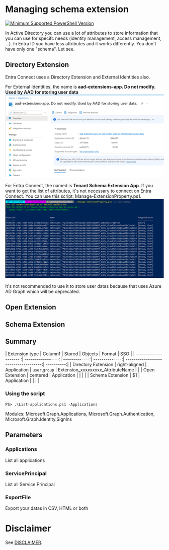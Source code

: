 # Managing schema extension
[![Minimum Supported PowerShell Version](https://img.shields.io/badge/PS-5.1-blue.svg)]()

In Active Directory you can use a lot of attributes to store information that you can use for specifc needs (identity management, access management, ...).
In Entra ID you have less attributes and it works differently. You don't have only one "schema".
Let see.


## Directory Extension
Entra Connect uses a Directory Extension and External Identities also. 

For External Identities, the name is <b>aad-extensions-app. Do not modify. Used by AAD for storing user data</b>
![image](./images/DirectoryExtension-ExternalIdentities.png)

For Entra Connect, the named is <b>Tenant Schema Extension App</b>.
If you want to get the list of attributes, it's not necessary to connect on Entra Connect. You can use this script: Manage-ExtensionProperty.ps1.
![image](./images/DirectoryExtension-GetAttributes.png)

It's not recommended to use it to store user datas because that uses Azure AD Graph which will be deprecated.

## Open Extension


## Schema Extension


## Summary 

| Extension type        | Column1           | Stored        | Objects        | Format                               | SSO        |
| -------------------- :| -----------------:| -------------:| --------------:| ------------------------------------:| ----------:|
| Directory Extension   | right-aligned     | Application   | `user`,`group` | Extension_xxxxxxxxx_AttributeName    |            |
| Open Extension        | centered          | Application   |                |         |         |
| Schema Extension      |    $1             | Application   |                |         |         |

### Using the script
```
PS> .\List-applications.ps1 -Applications
```

















Modules: Microsoft.Graph.Applications, Microsoft.Graph.Authentication, Microsoft.Graph.Identity.SignIns

## Parameters
### Applications
List all applications

### ServicePrincipal
List all Service Principal

### ExportFile
Export your datas in CSV, HTML or both




# Disclaimer
See [DISCLAIMER](./DISCLAIMER.md).